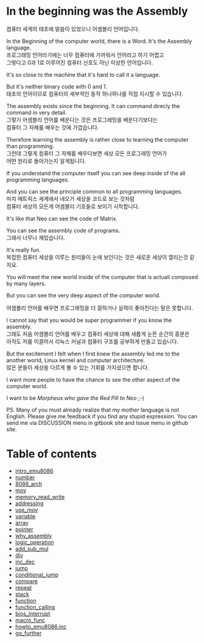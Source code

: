 # In the beginning was the Assembly

컴퓨터 세계의 태초에 말씀이 있었으니 어셈블리 언어입니다.

In the Beginning of the computer world, there is a Word. It's the Assembly language.  
프로그래밍 언어라기에는 너무 컴퓨터에 가까워서 언어라고 하기 어렵고  
그렇다고 0과 1로 이루어진 컴퓨터 신호도 아닌 이상한 언어입니다.

It's so close to the machine that it's hard to call it a language.

But it's neither binary code with 0 and 1.  
태초의 언어이므로 컴퓨터의 세부적인 동작 하나하나를 직접 지시할 수 있습니다.

The assembly exists since the beginning. It can command direcly the command in very detail.  
그렇기 어셈블리 언어를 배운다는 것은 프로그래밍을 배운다기보다는  
컴퓨터 그 자체를 배우는 것에 가깝습니다.

Therefore learning the assembly is rather close to learning the computer than programming.  
그런데 그렇게 컴퓨터 그 자체를 배우다보면 세상 모든 프로그래밍 언어가  
어떤 원리로 돌아가는지 알게됩니다.

If you understand the computer itself you can see deep inside of the all programming languages.

And you can see the principle common to all programming languages.  
마치 매트릭스 세계에서 네오가 세상을 코드로 보는 것처럼  
컴퓨터 세상의 모든게 어셈블리 기호들로 보이기 시작합니다.

It's like that Neo can see the code of Matrix.

You can see the assembly code of programs.  
그래서 너무나 재밌습니다.

It's really fun.  
복잡한 컴퓨터 세상을 이루는 원리들이 눈에 보인다는 것은 새로운 세상이 열리는것 같지요.

You will meet the new world inside of the computer that is actuall composed by many layers.

But you can see the very deep aspect of the computer world.

어셈블리 언어를 배우면 프로그래밍을 더 잘하거나 실력이 좋아진다는 말은 못합니다.

I cannot say that you would be super programmer if you know the assembly.  
그래도 처음 어셈블리 언어를 배우고 컴퓨터 세상에 대해 새롭게 눈뜬 순간의 흥분은  
아직도 저를 이끌어서 리눅스 커널과 컴퓨터 구조를 공부하게 만들고 있습니다.

But the excitement I felt when I first knew the assembly led me to the another world, Linux kernel and computer architecture.  
많은 분들이 세상을 다르게 볼 수 있는 기회를 가지셨으면 합니다.

I want more people to have the chance to see the other aspect of the computer world.

I want to be _Morpheus who gave the Red Pill to Neo_ ;-\)

PS. Many of you must already realize that my mother language is not English. Please give me feedback if you find any stupid expression. You can send me via DISCUSSION menu in gitbook site and Issue menu in github site.



# Table of contents

* [intro\_emu8086](introemu8086.md)
* [number](number.md)
* [8086\_arch](8086arch.md)
* [mov](mov.md)
* [memory\_read\_write](memoryreadwrite.md)
* [addressing](addressing.md)
* [use\_mov](usemov.md)
* [variable](variable.md)
* [array](array.md)
* [pointer](pointer.md)
* [why\_assembly](whyassembly.md)
* [logic\_operation](logicoperation.md)
* [add\_sub\_mul](addsubmul.md)
* [div](div.md)
* [inc\_dec](incdec.md)
* [jump](jump.md)
* [conditional\_jump](conditionaljump.md)
* [compare](compare.md)
* [repeat](repeat.md)
* [stack](stack.md)
* [function](function.md)
* [function\_calling](functioncalling.md)
* [bios\_interrupt](biosinterrupt.md)
* [macro\_func](macrofunc.md)
* [howto\_emu8086.inc](howtoemu8086inc.md)
* [go\_further](gofurther.md)



